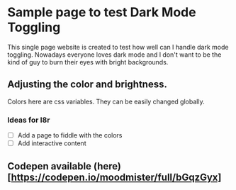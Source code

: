 # Sample page to test Dark Mode Toggling

  This single page website is created to test how well can I handle dark mode toggling. Nowadays everyone loves dark mode and I don't want to be the kind of guy to burn their eyes with bright backgrounds.

## Adjusting the color and brightness.

 Colors here are css variables. They can be easily changed globally.
 
### Ideas for l8r

  - [ ] Add a page to fiddle with the colors
  - [ ] Add interactive content

## Codepen available (here)[https://codepen.io/moodmister/full/bGqzGyx]
